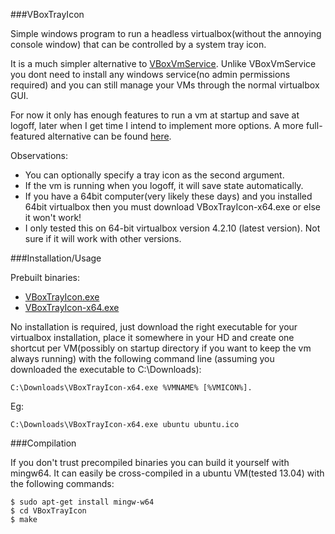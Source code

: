 ###VBoxTrayIcon

Simple windows program to run a headless virtualbox(without the annoying console window) that can be controlled by a system tray icon.

It is a much simpler alternative to [VBoxVmService](http://vboxvmservice.sourceforge.net/). Unlike VBoxVmService you dont need to install any windows service(no admin permissions required) and you can still manage your VMs through the normal virtualbox GUI.

 For now it only has enough features to run a vm at startup and save at logoff, later when I get time I intend to implement more options. A more full-featured alternative can be found [here](http://www.toptensoftware.com/VBoxHeadlessTray/).

Observations:
- You can optionally specify a tray icon as the second argument.
- If the vm is running when you logoff, it will save state automatically.
- If you have a 64bit computer(very likely these days) and you installed 64bit virtualbox then you must download VBoxTrayIcon-x64.exe or else it won't work!
- I only tested this on 64-bit virtualbox version 4.2.10 (latest version). Not
  sure if it will work with other versions.

###Installation/Usage

Prebuilt binaries:

  - [VBoxTrayIcon.exe](https://github.com/tarruda/VBoxTrayIcon/raw/master/built/VBoxTrayIcon.exe)
  - [VBoxTrayIcon-x64.exe](https://github.com/tarruda/VBoxTrayIcon/raw/master/built/VBoxTrayIcon-x64.exe)

No installation is required, just download the right executable for your virtualbox installation, place it somewhere in your HD and create one shortcut per VM(possibly on startup directory if you want to keep the vm always running) with the following command line (assuming you downloaded the executable to C:\Downloads):

    C:\Downloads\VBoxTrayIcon-x64.exe %VMNAME% [%VMICON%].

Eg:

    C:\Downloads\VBoxTrayIcon-x64.exe ubuntu ubuntu.ico

###Compilation

If you don't trust precompiled binaries you can build it yourself with mingw64. It can easily be cross-compiled in a ubuntu VM(tested 13.04) with the following commands:

    $ sudo apt-get install mingw-w64
    $ cd VBoxTrayIcon
    $ make
